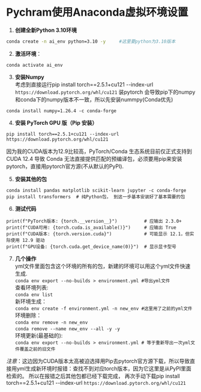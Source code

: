 # Pychram使用Anaconda虚拟环境设置  
1. **创建全新Python 3.10环境** 
```bash
conda create -n ai_env python=3.10 -y     #这里要python为3.10版本
```
2. **激活环境**：
 ```
conda activate ai_env
 ```
3. **安装Numpy**  
 考虑到直接运行pip install torch==2.5.1+cu121 --index-url `https://download.pytorch.org/whl/cu121` 装pytorch 会导致pip下的numpy和conda下的numpy版本不一致，所以先安装nummpy(Conda优先)
 ```
conda install numpy=1.26.4 -c conda-forge
 ```
4. **安装 PyTorch GPU 版（Pip 安装）**
```
pip install torch==2.5.1+cu121 --index-url https://download.pytorch.org/whl/cu121
```
因为我的CUDA版本为12.9比较高，PyTorch/Conda 生态系统目前仅正式支持到 CUDA 12.4 导致 Conda 无法直接提供匹配的预编译包，必须要用pip来安装pytorch，直接用pytorch官方源(不从默认的PyPI).  

5. **安装其他的包**
```
conda install pandas matplotlib scikit-learn jupyter -c conda-forge
pip install transformers  # 纯Python包， 到这一步基本安装好了基本需要的包
```
6. **测试代码**
```
print(f"PyTorch版本: {torch.__version__}")          # 应输出 2.3.0+ 
print(f"CUDA可用: {torch.cuda.is_available()}")     # 应输出 True
print(f"CUDA版本: {torch.version.cuda}")            # 可能显示 12.1，但实际使用 12.9 驱动
print(f"GPU设备: {torch.cuda.get_device_name(0)}")  # 显示显卡型号
 ```  
7. **几个操作**  
yml文件里面包含这个环境的所有的包，新建的环境可以用这个yml文件快速生成.  
```conda env export --no-builds > environment.yml #导出yml文件```      
 查看环境列表:  
 ```conda env list```  
 新环境生成：  
 ```conda env create -f environment.yml -n new_env #这里用了之前的yml文件```  
 环境删除：  
 ```conda env remove -n new_env ```  
 ```conda remove --name new_env --all -y -y```  
 环境更新(最基础的):  
 ```conda env export --no-builds > environment.yml # 等于重新导出一次yml文件覆盖之前的旧文件 ```  
           
*注意*：这边因为CUDA版本太高被迫选择用Pip去pytorch官方源下载，所以导致直接用yml生成新环境时报错：查找不到对应torch版本，因为它这里是从PyPI里面检索的。  所以在报错之后其他包都已经下载完成，
 再次手动下载pip install torch==2.5.1+cu121 --index-url `https://download.pytorch.org/whl/cu121`

  


